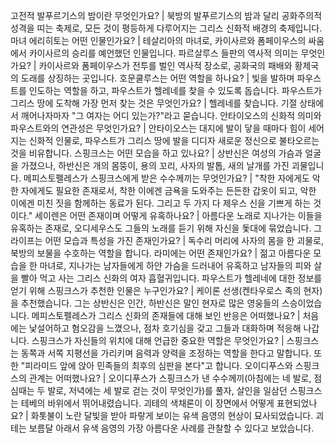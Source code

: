 고전적 발푸르기스의 밤이란 무엇인가요?	| 북방의 발푸르기스의 밤과 달리 공화주의적 성격을 띠는 축제로, 모든 것이 평등하게 다루어지는 그리스 신화적 배경의 축제입니다.
마녀 에리히토는 어떤 인물인가요?	| 테살리아의 마녀로, 카이사르와 폼페이우스의 싸움에서 카이사르의 승리를 예언했던 인물입니다.
파르살루스 들판의 역사적 의미는 무엇인가요?	| 카이사르와 폼페이우스가 전투를 벌인 역사적 장소로, 공화국의 패배와 황제국의 도래를 상징하는 곳입니다.
호문쿨루스는 어떤 역할을 하나요?	| 빛을 발하며 파우스트를 인도하는 역할을 하고, 파우스트가 헬레네를 찾을 수 있도록 돕습니다.
파우스트가 그리스 땅에 도착해 가장 먼저 찾는 것은 무엇인가요?	| 헬레네를 찾습니다. 기절 상태에서 깨어나자마자 "그 여자는 어디 있는가?"라고 묻습니다.
안타이오스의 신화적 의미와 파우스트와의 연관성은 무엇인가요?	| 안타이오스는 대지에 발이 닿을 때마다 힘이 세어지는 신화적 인물로, 파우스트가 그리스 땅에 발을 디디자 새로운 정신으로 불타오르는 것을 비유합니다.
스핑크스는 어떤 모습을 하고 있나요?	| 상반신은 여성의 가슴과 얼굴을 가졌으나, 하반신은 개의 몸뚱이, 용의 꼬리, 사자의 발톱, 새의 날개를 가진 괴물입니다.
메피스토펠레스가 스핑크스에게 받은 수수께끼는 무엇인가요?	| "착한 자에게도 악한 자에게도 필요한 존재로서, 착한 이에겐 금욕을 도와주는 든든한 갑옷이 되고, 악한 이에겐 미친 짓을 함께하는 동료가 된다. 그리고 두 가지 다 제우스 신을 기쁘게 하는 것이다."
세이렌은 어떤 존재이며 어떻게 유혹하나요?	| 아름다운 노래로 지나가는 이들을 유혹하는 존재로, 오디세우스도 그들의 노래를 듣기 위해 자신을 돛대에 묶었습니다.
그라이프는 어떤 모습과 특성을 가진 존재인가요?	| 독수리 머리에 사자의 몸을 한 괴물로, 북방의 보물을 수호하는 역할을 합니다.
라미에는 어떤 존재인가요?	| 젊고 아름다운 모습을 한 마녀로, 지나가는 남자들에게 하얀 가슴을 드러내어 유혹하고 남자들의 피와 살을 빨아 먹고 사는 그리스 신화의 여자 흡혈귀입니다.
파우스트가 헬레네에 대한 정보를 얻기 위해 스핑크스가 추천한 인물은 누구인가요?	| 케이론 선생(켄타우로스 족의 현자)을 추천했습니다. 그는 상반신은 인간, 하반신은 말인 현자로 많은 영웅들의 스승이었습니다.
메피스토펠레스가 그리스 신화의 존재들에 대해 보인 반응은 어떠했나요?	| 처음에는 낯설어하고 혐오감을 느꼈으나, 점차 호기심을 갖고 그들과 대화하며 적응해 나갑니다.
스핑크스가 자신들의 위치에 대해 언급한 중요한 역할은 무엇인가요?	| 스핑크스는 동쪽과 서쪽 지평선을 가리키며 음력과 양력을 조정하는 역할을 한다고 말합니다. 또한 "피라미드 앞에 앉아 민족들의 최후의 심판을 본다"고 합니다.
오이디푸스와 스핑크스의 관계는 어떠했나요?	| 오이디푸스가 스핑크스가 낸 수수께끼(아침에는 네 발로, 점심때는 두 발로, 저녁에는 세 발로 걷는 것이 무엇인가)를 풀자, 살인을 일삼던 스핑크스는 테베의 바위에서 뛰어내렸습니다.
괴테의 색채론이 이 장면에서 어떻게 표현되었나요?	| 화톳불이 노란 달빛을 받아 파랗게 보이는 유색 음영의 현상이 묘사되었습니다. 괴테는 보름달 아래서 유색 음영의 가장 아름다운 사례를 관찰할 수 있다고 보았습니다.